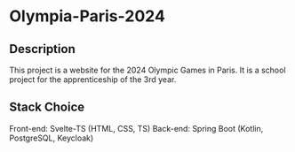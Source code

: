 # Olympia-Paris-2024

## Description

This project is a website for the 2024 Olympic Games in Paris. It is a school project for the apprenticeship of the 3rd year.

## Stack Choice

Front-end: Svelte-TS (HTML, CSS, TS)
Back-end: Spring Boot (Kotlin, PostgreSQL, Keycloak)